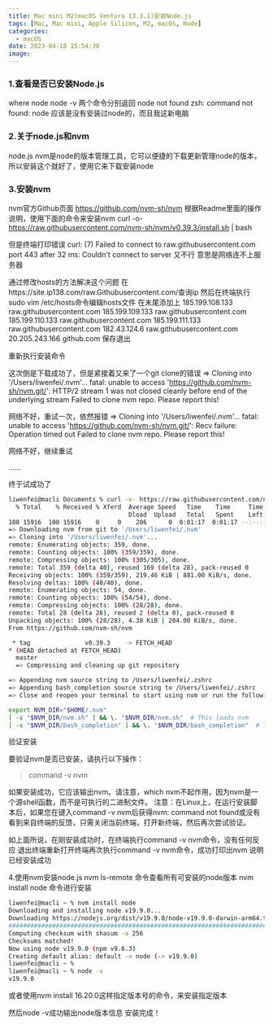 ```yaml
---
title: Mac mini M2(macOS Ventura 13.3.1)安装Node.js
tags: [Mac, Mac mini, Apple Silicon, M2, macOS, Node]
categories:
  - macOS
date: 2023-04-18 15:54:30
image:
---
```






### 1.查看是否已安装Node.js

where node
node -v
两个命令分别返回
node not found
zsh: command not found: node
应该是没有安装过node的，而且我这新电脑



### 2.关于node.js和nvm

node.js
nvm是node的版本管理工具，它可以便捷的下载更新管理node的版本，所以安装这个就好了，使用它来下载安装node



### 3.安装nvm

nvm官方Github页面 https://github.com/nvm-sh/nvm
根据Readme里面的操作说明，使用下面的命令来安装nvm
curl -o- https://raw.githubusercontent.com/nvm-sh/nvm/v0.39.3/install.sh | bash

但是终端打印错误
curl: (7) Failed to connect to raw.githubusercontent.com port 443 after 32 ms: Couldn't connect to server
又不行
意思是网络连不上服务器



通过修改hosts的方法解决这个问题
在https://site.ip138.com/raw.Githubusercontent.com/查询ip
然后在终端执行sudo vim /etc/hosts命令编辑hosts文件
在末尾添加上
185.199.108.133 raw.githubusercontent.com
185.199.109.133 raw.githubusercontent.com
185.199.110.133 raw.githubusercontent.com
185.199.111.133 raw.githubusercontent.com
182.43.124.6 raw.githubusercontent.com
20.205.243.166 github.com
保存退出



重新执行安装命令

这次倒是下载成功了，但是紧接着又来了一个git clone的错误
=> Cloning into '/Users/liwenfei/.nvm'...
fatal: unable to access 'https://github.com/nvm-sh/nvm.git/': HTTP/2 stream 1 was not closed cleanly before end of the underlying stream
Failed to clone nvm repo. Please report this!



网络不好，重试一次，依然报错
=> Cloning into '/Users/liwenfei/.nvm'...
fatal: unable to access 'https://github.com/nvm-sh/nvm.git/': Recv failure: Operation timed out
Failed to clone nvm repo. Please report this!

网络不好，继续重试



......



终于试成功了

```bash
liwenfei@macli Documents % curl -o- https://raw.githubusercontent.com/nvm-sh/nvm/v0.39.3/install.sh | bash
  % Total    % Received % Xferd  Average Speed   Time    Time     Time  Current
                                 Dload  Upload   Total   Spent    Left  Speed
100 15916  100 15916    0     0    206      0  0:01:17  0:01:17 --:--:--  4483
=> Downloading nvm from git to '/Users/liwenfei/.nvm'
=> Cloning into '/Users/liwenfei/.nvm'...
remote: Enumerating objects: 359, done.
remote: Counting objects: 100% (359/359), done.
remote: Compressing objects: 100% (305/305), done.
remote: Total 359 (delta 40), reused 169 (delta 28), pack-reused 0
Receiving objects: 100% (359/359), 219.46 KiB | 881.00 KiB/s, done.
Resolving deltas: 100% (40/40), done.
remote: Enumerating objects: 54, done.
remote: Counting objects: 100% (54/54), done.
remote: Compressing objects: 100% (28/28), done.
remote: Total 28 (delta 26), reused 2 (delta 0), pack-reused 0
Unpacking objects: 100% (28/28), 4.38 KiB | 204.00 KiB/s, done.
From https://github.com/nvm-sh/nvm

 * tag               v0.39.3    -> FETCH_HEAD
* (HEAD detached at FETCH_HEAD)
  master
  => Compressing and cleaning up git repository

=> Appending nvm source string to /Users/liwenfei/.zshrc
=> Appending bash_completion source string to /Users/liwenfei/.zshrc
=> Close and reopen your terminal to start using nvm or run the following to use it now:

export NVM_DIR="$HOME/.nvm"
[ -s "$NVM_DIR/nvm.sh" ] && \. "$NVM_DIR/nvm.sh"  # This loads nvm
[ -s "$NVM_DIR/bash_completion" ] && \. "$NVM_DIR/bash_completion"  # This loads nvm bash_completion
```




验证安装

要验证nvm是否已安装，请执行以下操作：

> command -v nvm

如果安装成功，它应该输出nvm。请注意，which nvm不起作用，因为nvm是一个源shell函数，而不是可执行的二进制文件。
注意：在Linux上，在运行安装脚本后，如果您在键入command -v nvm后获得nvm: command not found或没有看到来自终端的反馈，只需关闭当前终端，打开新终端，然后再次尝试验证。

如上面所说，在刚安装成功时，在终端执行command -v nvm命令，没有任何反应
退出终端重新打开终端再次执行command -v nvm命令，成功打印出nvm
说明已经安装成功

4.使用nvm安装node.js
nvm ls-remote 命令查看所有可安装的node版本
nvm install node 命令进行安装

```bash
liwenfei@macli ~ % nvm install node
Downloading and installing node v19.9.0...
Downloading https://nodejs.org/dist/v19.9.0/node-v19.9.0-darwin-arm64.tar.xz...
######################################################################################################################################### 100.0%
Computing checksum with shasum -a 256
Checksums matched!
Now using node v19.9.0 (npm v9.6.3)
Creating default alias: default -> node (-> v19.9.0)
liwenfei@macli ~ % 
liwenfei@macli ~ % node -v
v19.9.0
```

或者使用nvm install 16.20.0这样指定版本号的命令，来安装指定版本

然后node -v成功输出node版本信息
安装完成！
